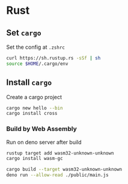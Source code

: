 # Rust

## Set `cargo`

Set the config at `.zshrc`

```bash
curl https://sh.rustup.rs -sSf | sh
source $HOME/.cargo/env
```

## Install `cargo`

Create a cargo project

```bash
cargo new hello --bin
cargo install cross
```

### Build by Web Assembly

Run on deno server after build

```bash
rustup target add wasm32-unknown-unknown
cargo install wasm-gc

cargo build --target wasm32-unknown-unknown
deno run --allow-read ./public/main.js
```
